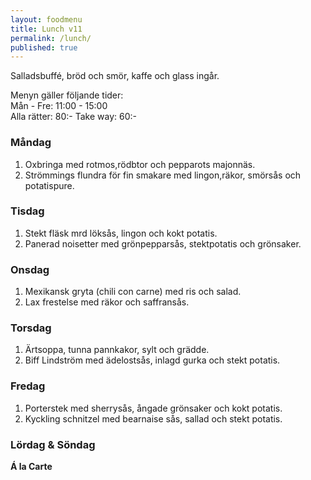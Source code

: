 ```yaml
---
layout: foodmenu
title: Lunch v11
permalink: /lunch/
published: true
---
```

Salladsbuffé, bröd och smör, kaffe och glass ingår.

Menyn gäller följande tider:  
Mån - Fre: 11:00 - 15:00  
Alla rätter: 80:- Take way: 60:-

### Måndag

1. Oxbringa med rotmos,rödbtor och pepparots majonnäs.
2. Strömmings flundra för fin smakare med lingon,räkor, smörsås och potatispure.

### Tisdag

1. Stekt fläsk mrd löksås, lingon och kokt potatis.
2. Panerad noisetter med grönpepparsås, stektpotatis och grönsaker.

### Onsdag

1. Mexikansk gryta (chili con carne) med ris och salad.
2. Lax frestelse med räkor och saffransås.

### Torsdag

1. Ärtsoppa, tunna pannkakor, sylt och grädde.
2. Biff Lindström med ädelostsås, inlagd gurka och stekt potatis.

### Fredag

1. Porterstek med sherrysås, ångade grönsaker och kokt potatis.
2. Kyckling schnitzel med bearnaise sås, sallad och stekt potatis.


### Lördag & Söndag

**Á la Carte**
